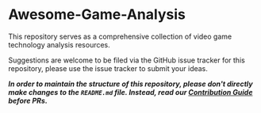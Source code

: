 
# Awesome-Game-Analysis
This repository serves as a comprehensive collection of video game technology analysis resources.

Suggestions are welcome to be filed via the GitHub issue tracker for this repository, please use the issue tracker to submit your ideas.

***In order to maintain the structure of this repository, please don't directly make changes to the `README.md` file. Instead, read our [Contribution Guide](https://github.com/OTFCG/Awesome-Game-Analysis/blob/main/CONTRIBUTING.md) before PRs.***
